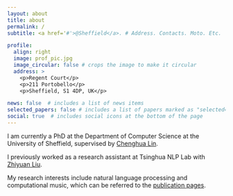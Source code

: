 ```yaml
---
layout: about
title: about
permalink: /
subtitle: <a href='#'>@Sheffield</a>. # Address. Contacts. Moto. Etc.

profile:
  align: right
  image: prof_pic.jpg
  image_circular: false # crops the image to make it circular
  address: >
    <p>Regent Court</p>
    <p>211 Portobello</p>
    <p>Sheffield, S1 4DP, UK</p>

news: false  # includes a list of news items
selected_papers: false # includes a list of papers marked as "selected={true}"
social: true  # includes social icons at the bottom of the page
---
```


<meta name="google-site-verification" content="S4kbKtEbks2C_vUp5k0RsyUsqnr4iLwD6euFRIdAoQY" />

<!-- Write your biography here. Tell the world about yourself. Link to your favorite [subreddit](http://reddit.com). You can put a picture in, too. The code is already in, just name your picture `prof_pic.jpg` and put it in the `img/` folder.

Put your address / P.O. box / other info right below your picture. You can also disable any these elements by editing `profile` property of the YAML header of your `_pages/about.md`. Edit `_bibliography/papers.bib` and Jekyll will render your [publications page](/al-folio/publications/) automatically.

Link to your social media connections, too. This theme is set up to use [Font Awesome icons](http://fortawesome.github.io/Font-Awesome/) and [Academicons](https://jpswalsh.github.io/academicons/), like the ones below. Add your Facebook, Twitter, LinkedIn, Google Scholar, or just disable all of them. -->

I am currently a PhD at the Department of Computer Science at the University of Sheffield, supervised by [Chenghua Lin](https://chenghualin.wordpress.com/).

I previously worked as a research assistant at Tsinghua NLP Lab with [Zhiyuan Liu](https://nlp.csai.tsinghua.edu.cn/~lzy/).

My research interests include natural language processing and computational music, which can be referred to the [publication pages](https://yizhilll.github.io/publications/).
